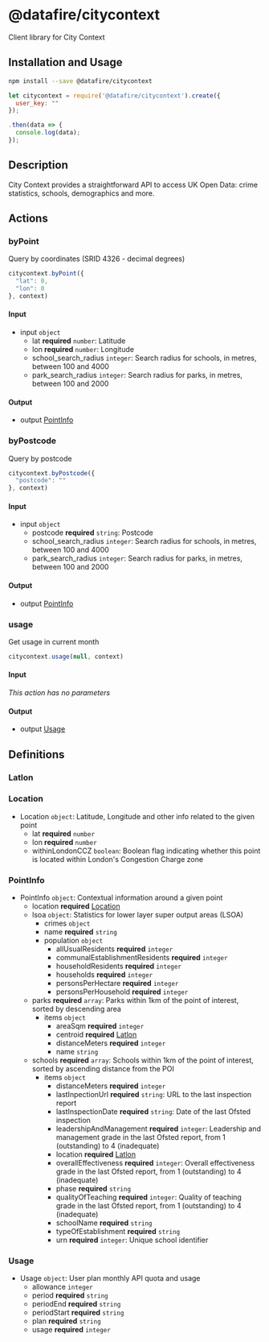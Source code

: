 # @datafire/citycontext

Client library for City Context

## Installation and Usage
```bash
npm install --save @datafire/citycontext
```
```js
let citycontext = require('@datafire/citycontext').create({
  user_key: ""
});

.then(data => {
  console.log(data);
});
```

## Description

City Context provides a straightforward API to access UK Open Data: crime statistics, schools, demographics and more.

## Actions

### byPoint
Query by coordinates (SRID 4326 - decimal degrees)


```js
citycontext.byPoint({
  "lat": 0,
  "lon": 0
}, context)
```

#### Input
* input `object`
  * lat **required** `number`: Latitude
  * lon **required** `number`: Longitude
  * school_search_radius `integer`: Search radius for schools, in metres, between 100 and 4000
  * park_search_radius `integer`: Search radius for parks, in metres, between 100 and 2000

#### Output
* output [PointInfo](#pointinfo)

### byPostcode
Query by postcode


```js
citycontext.byPostcode({
  "postcode": ""
}, context)
```

#### Input
* input `object`
  * postcode **required** `string`: Postcode
  * school_search_radius `integer`: Search radius for schools, in metres, between 100 and 4000
  * park_search_radius `integer`: Search radius for parks, in metres, between 100 and 2000

#### Output
* output [PointInfo](#pointinfo)

### usage
Get usage in current month


```js
citycontext.usage(null, context)
```

#### Input
*This action has no parameters*

#### Output
* output [Usage](#usage)



## Definitions

### Latlon


### Location
* Location `object`: Latitude, Longitude and other info related to the given point
  * lat **required** `number`
  * lon **required** `number`
  * withinLondonCCZ `boolean`: Boolean flag indicating whether this point is located within London's Congestion Charge zone

### PointInfo
* PointInfo `object`: Contextual information around a given point
  * location **required** [Location](#location)
  * lsoa `object`: Statistics for lower layer super output areas (LSOA)
    * crimes `object`
    * name **required** `string`
    * population `object`
      * allUsualResidents **required** `integer`
      * communalEstablishmentResidents **required** `integer`
      * householdResidents **required** `integer`
      * households **required** `integer`
      * personsPerHectare **required** `integer`
      * personsPerHousehold **required** `integer`
  * parks **required** `array`: Parks within 1km of the point of interest, sorted by descending area
    * items `object`
      * areaSqm **required** `integer`
      * centroid **required** [Latlon](#latlon)
      * distanceMeters **required** `integer`
      * name `string`
  * schools **required** `array`: Schools within 1km of the point of interest, sorted by ascending distance from the POI
    * items `object`
      * distanceMeters **required** `integer`
      * lastInpectionUrl **required** `string`: URL to the last inspection report
      * lastInspectionDate **required** `string`: Date of the last Ofsted inspection
      * leadershipAndManagement **required** `integer`: Leadership and management grade in the last Ofsted report, from 1 (outstanding) to 4 (inadequate)
      * location **required** [Latlon](#latlon)
      * overallEffectiveness **required** `integer`: Overall effectiveness grade in the last Ofsted report, from 1 (outstanding) to 4 (inadequate)
      * phase **required** `string`
      * qualityOfTeaching **required** `integer`: Quality of teaching grade in the last Ofsted report, from 1 (outstanding) to 4 (inadequate)
      * schoolName **required** `string`
      * typeOfEstablishment **required** `string`
      * urn **required** `integer`: Unique school identifier

### Usage
* Usage `object`: User plan monthly API quota and usage
  * allowance `integer`
  * period **required** `string`
  * periodEnd **required** `string`
  * periodStart **required** `string`
  * plan **required** `string`
  * usage **required** `integer`


